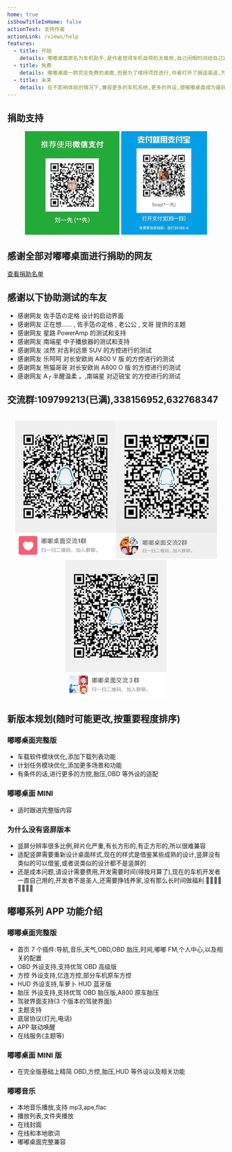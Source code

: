 ```yaml
---
home: true
isShowTitleInHome: false
actionText: 支持作者
actionLink: /views/help
features:
  - title: 开始
    details: 嘟嘟桌面原名为车机助手,是作者觉得车机自带的太难用,自己闲暇时间给自己定制(划重点)的车机桌面
  - title: 免费
    details: 嘟嘟桌面一款完全免费的桌面,但是为了维持项目进行,作者打开了捐送渠道,为了更好的分摊一下运营成本
  - title: 未来
    details: 在不影响体验的情况下,兼容更多的车机系统,更多的外设,使嘟嘟桌面成为最好用的车机桌面
---
```


## 捐助支持

<div align=center><img src="./img/juanzhu.jpg"/> <img src="./img/juanzhu2.jpeg"/></div>

## 感谢全部对嘟嘟桌面进行捐助的网友

[查看捐助名单](/views/other/捐送名单)

## 感谢以下协助测试的车友

- 感谢网友 佐手笾の定格 设计的启动界面
- 感谢网友 正在想...... , 佐手笾の定格 , 老公公 , 文哥 提供的主题
- 感谢网友 星路 PowerAmp 的测试和支持
- 感谢网友 南端星 中子播放器的测试和支持
- 感谢网友 淡然 对吉利远景 SUV 的方控进行的测试
- 感谢网友 乐呵呵 对长安欧尚 A800 V 版 的方控进行的测试
- 感谢网友 熊猫哥哥 对长安欧尚 A800 O 版 的方控进行的测试
- 感谢网友 A╭ 半醒温柔 。,南端星 对迈锐宝 的方控进行的测试

## 交流群:109799213(已满),338156952,632768347

<br/>
<div align=center><img src="./img/qunqcode.jpg"/><img src="./img/qunqcode2.png"/><img src="./img/qunqcode3.png"/></div>

## 新版本规划(随时可能更改,按重要程度排序)

### 嘟嘟桌面完整版

- 车载软件模块优化,添加下载列表功能
- 计划任务模块优化,添加更多场景和功能
- 有条件的话,进行更多的方控,胎压,OBD 等外设的适配

### 嘟嘟桌面 MINI

- 适时跟进完整版内容

### 为什么没有竖屏版本

- 竖屏分辨率很多比例,碎片化严重,有长方形的,有正方形的,所以很难兼容
- 适配竖屏需要重新设计桌面样式,现在的样式是借鉴某些成熟的设计,竖屏没有类似的可以借鉴,或者说类似的设计都不是竖屏的
- 还是成本问题,请设计需要费用,开发需要时间(得按月算了),现在的车机开发者一直自己用的,开发者不是圣人,还需要挣钱养家,没有那么长时间做福利 🤣🤣🤣🤣🤣🤣🤣🤣

## 嘟嘟系列 APP 功能介绍

### 嘟嘟桌面完整版

- 首页 7 个插件:导航,音乐,天气,OBD,OBD 胎压,时间,嘟嘟 FM,个人中心,以及相关的配置
- OBD 外设支持,支持优驾 OBD 高级版
- 方控 外设支持,亿连方控,部分车机原车方控
- HUD 外设支持,车萝卜 HUD 蓝牙版
- 胎压 外设支持,支持优驾 OBD 胎压版,A800 原车胎压
- 驾驶界面支持(3 个版本的驾驶界面)
- 主题支持
- 底层协议(灯光,电话)
- APP 联动唤醒
- 在线服务(主题等)

### 嘟嘟桌面 MINI 版

- 在完全版基础上精简 OBD,方控,胎压,HUD 等外设以及相关功能

### 嘟嘟音乐

- 本地音乐播放,支持 mp3,ape,flac
- 播放列表,文件夹播放
- 在线封面
- 在线和本地歌词
- 嘟嘟桌面完整兼容
